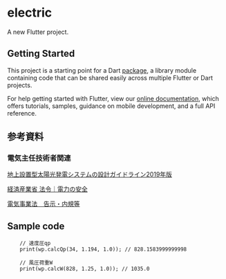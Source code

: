 # electric

A new Flutter project.

## Getting Started

This project is a starting point for a Dart
[package](https://flutter.dev/developing-packages/),
a library module containing code that can be shared easily across
multiple Flutter or Dart projects.

For help getting started with Flutter, view our 
[online documentation](https://flutter.dev/docs), which offers tutorials, 
samples, guidance on mobile development, and a full API reference.

## 参考資料


### 電気主任技術者関連

[地上設置型太陽光発電システムの設計ガイドライン2019年版](https://www.nedo.go.jp/activities/ZZJP2_100060.html#guideline)

[経済産業省 法令｜電力の安全](https://www.meti.go.jp/policy/safety_security/industrial_safety/law/index.html)

[電気事業法　告示・内規等](https://www.meti.go.jp/policy/safety_security/industrial_safety/law/denjikokuji.html)


## Sample code

```
    // 速度圧qp
    print(wp.calcQp(34, 1.194, 1.0)); // 828.1583999999998

    // 風圧荷重W
    print(wp.calcW(828, 1.25, 1.0)); // 1035.0
```
